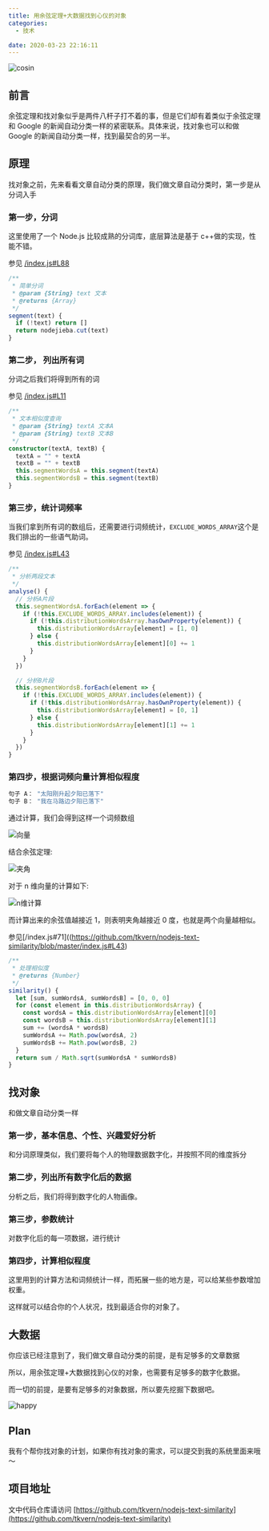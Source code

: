 ```yaml
---
title: 用余弦定理+大数据找到心仪的对象
categories:
  - 技术

date: 2020-03-23 22:16:11
---
```


![cosin](https://github.com/user-attachments/assets/4b31696c-e3ec-4625-9eb7-bf760d32c4a8)

## [](#前言 "前言")前言

余弦定理和找对象似乎是两件八杆子打不着的事，但是它们却有着类似于余弦定理和 Google 的新闻自动分类一样的紧密联系。具体来说，找对象也可以和做 Google 的新闻自动分类一样，找到最契合的另一半。

<!-- more -->

## [](#原理 "原理")原理

找对象之前，先来看看文章自动分类的原理，我们做文章自动分类时，第一步是从分词入手

### [](#第一步，分词 "第一步，分词")第一步，分词

这里使用了一个 Node.js 比较成熟的分词库，底层算法是基于 c++做的实现，性能不错。

参见 [/index.js#L88](https://github.com/tkvern/nodejs-text-similarity/blob/master/index.js#L88)

```typescript
/**
 * 简单分词
 * @param {String} text 文本
 * @returns {Array}
 */
segment(text) {
  if (!text) return []
  return nodejieba.cut(text)
}
```

### [](#第二步，-列出所有词 "第二步， 列出所有词")第二步， 列出所有词

分词之后我们将得到所有的词

参见 [/index.js#L11](https://github.com/tkvern/nodejs-text-similarity/blob/master/index.js#L11)

```typescript
/**
 * 文本相似度查询
 * @param {String} textA 文本A
 * @param {String} textB 文本B
 */
constructor(textA, textB) {
  textA = "" + textA
  textB = "" + textB
  this.segmentWordsA = this.segment(textA)
  this.segmentWordsB = this.segment(textB)
}
```

### [](#第三步，统计词频率 "第三步，统计词频率")第三步，统计词频率

当我们拿到所有词的数组后，还需要进行词频统计，`EXCLUDE_WORDS_ARRAY`这个是我们排出的一些语气助词。

参见 [/index.js#L43](https://github.com/tkvern/nodejs-text-similarity/blob/master/index.js#L43)

```typescript
/**
 * 分析两段文本
 */
analyse() {
  // 分析A片段
  this.segmentWordsA.forEach(element => {
    if (!this.EXCLUDE_WORDS_ARRAY.includes(element)) {
      if (!this.distributionWordsArray.hasOwnProperty(element)) {
        this.distributionWordsArray[element] = [1, 0]
      } else {
        this.distributionWordsArray[element][0] += 1
      }
    }
  })

  // 分析B片段
  this.segmentWordsB.forEach(element => {
    if (!this.EXCLUDE_WORDS_ARRAY.includes(element)) {
      if (!this.distributionWordsArray.hasOwnProperty(element)) {
        this.distributionWordsArray[element] = [0, 1]
      } else {
        this.distributionWordsArray[element][1] += 1
      }
    }
  })
}
```

### [](#第四步，根据词频向量计算相似程度 "第四步，根据词频向量计算相似程度")第四步，根据词频向量计算相似程度

```bash
句子 A： "太阳刚升起夕阳已落下"
句子 B： "我在马路边夕阳已落下"
```

通过计算，我们会得到这样一个词频数组

![向量](https://github.com/user-attachments/assets/0172e513-6f37-452a-8352-e54fc3d8f732)

结合余弦定理:

![夹角](https://github.com/user-attachments/assets/50907259-b61c-4f48-a470-75f1bde310a5)

对于 n 维向量的计算如下:

![n维计算](https://github.com/user-attachments/assets/90b05896-9078-47fe-9b3b-ffa8aa3950f5)

而计算出来的余弦值越接近 1，则表明夹角越接近 0 度，也就是两个向量越相似。

参见[/index.js#71]((https://github.com/tkvern/nodejs-text-similarity/blob/master/index.js#L43)

```typescript
/**
 * 处理相似度
 * @returns {Number}
 */
similarity() {
  let [sum, sumWordsA, sumWordsB] = [0, 0, 0]
  for (const element in this.distributionWordsArray) {
    const wordsA = this.distributionWordsArray[element][0]
    const wordsB = this.distributionWordsArray[element][1]
    sum += (wordsA * wordsB)
    sumWordsA += Math.pow(wordsA, 2)
    sumWordsB += Math.pow(wordsB, 2)
  }
  return sum / Math.sqrt(sumWordsA * sumWordsB)
}
```

## [](#找对象 "找对象")找对象

和做文章自动分类一样

### [](#第一步，基本信息、个性、兴趣爱好分析 "第一步，基本信息、个性、兴趣爱好分析")第一步，基本信息、个性、兴趣爱好分析

和分词原理类似，我们要将每个人的物理数据数字化，并按照不同的维度拆分

### [](#第二步，列出所有数字化后的数据 "第二步，列出所有数字化后的数据")第二步，列出所有数字化后的数据

分析之后，我们将得到数字化的人物画像。

### [](#第三步，参数统计 "第三步，参数统计")第三步，参数统计

对数字化后的每一项数据，进行统计

### [](#第四步，计算相似程度 "第四步，计算相似程度")第四步，计算相似程度

这里用到的计算方法和词频统计一样，而拓展一些的地方是，可以给某些参数增加权重。

这样就可以结合你的个人状况，找到最适合你的对象了。

## [](#大数据 "大数据")大数据

你应该已经注意到了，我们做文章自动分类的前提，是有足够多的文章数据

所以，用余弦定理+大数据找到心仪的对象，也需要有足够多的数字化数据。

而一切的前提，是要有足够多的对象数据，所以要先挖掘下数据吧。

![happy](https://github.com/user-attachments/assets/3f2bd6f7-74a7-4610-a1a1-46570e6633e3)

## [](#Plan "Plan")Plan

我有个帮你找对象的计划，如果你有找对象的需求，可以提交到我的系统里面来哦～

## [](#项目地址 "项目地址")项目地址

文中代码仓库请访问 [https://github.com/tkvern/nodejs-text-similarity](https://github.com/tkvern/nodejs-text-similarity)
